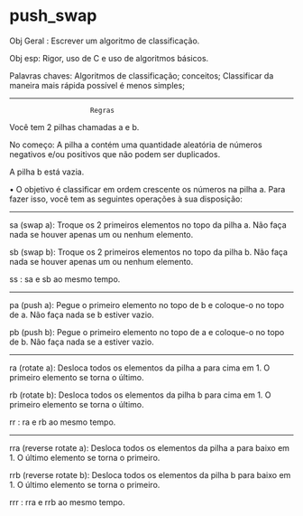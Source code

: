 # push_swap
Obj Geral : Escrever um algoritmo de classificação.

Obj esp: Rigor, uso de C e uso de algoritmos básicos.

Palavras chaves:
Algoritmos de classificação;
conceitos;
Classificar da maneira mais rápida possível é menos simples;


------------------------------------------------------------------------
						Regras

Você tem 2 pilhas chamadas a e b.

No começo:	A pilha a contém uma quantidade aleatória de números negativos e/ou positivos que não podem ser duplicados.

A pilha b está vazia.

• ​​O objetivo é classificar em ordem crescente os números na pilha a.
Para fazer isso, você tem as seguintes operações à sua disposição:

***********************************************************************************
sa (swap a): Troque os 2 primeiros elementos no topo da pilha a.
Não faça nada se houver apenas um ou nenhum elemento.

sb (swap b): Troque os 2 primeiros elementos no topo da pilha b.
Não faça nada se houver apenas um ou nenhum elemento.

ss : sa e sb ao mesmo tempo.

***********************************************************************************
pa (push a): Pegue o primeiro elemento no topo de b e coloque-o no topo de a.
Não faça nada se b estiver vazio.

pb (push b): Pegue o primeiro elemento no topo de a e coloque-o no topo de b.
Não faça nada se a estiver vazio.

***********************************************************************************
ra (rotate a): Desloca todos os elementos da pilha a para cima em 1.
O primeiro elemento se torna o último.

rb (rotate b): Desloca todos os elementos da pilha b para cima em 1.
O primeiro elemento se torna o último.

rr : ra e rb ao mesmo tempo.

***********************************************************************************
rra (reverse rotate a): Desloca todos os elementos da pilha a para baixo em 1.
O último elemento se torna o primeiro.

rrb (reverse rotate b): Desloca todos os elementos da pilha b para baixo em 1.
O último elemento se torna o primeiro.

rrr : rra e rrb ao mesmo tempo.
